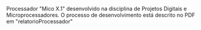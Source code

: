 Processador "Mico X.1" desenvolvido na disciplina de Projetos Digitais e Microprocessadores. O processo de desenvolvimento está descrito no PDF em "relatorioProcessador"
